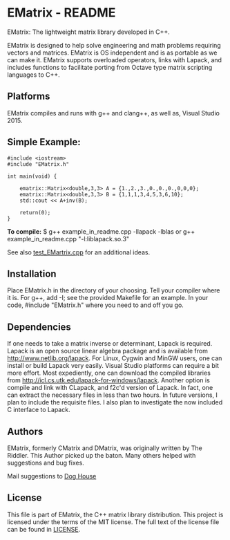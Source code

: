 # EMatrix - README

EMatrix: The lightweight matrix library developed in C++. 

EMatrix is designed to help solve engineering and math problems requiring 
vectors and matrices. EMatrix is OS independent and is as portable as we can 
make it.  EMatrix supports overloaded operators, links with Lapack, and 
includes functions to facilitate porting from Octave type matrix scripting 
languages to C++.

## Platforms
EMatrix compiles and runs with g++ and clang++, as well as, Visual Studio 2015.

## Simple Example:

    #include <iostream>
    #include "EMatrix.h"

    int main(void) {

        ematrix::Matrix<double,3,3> A = {1.,2.,3.,0.,0.,0.,0,0,0};
        ematrix::Matrix<double,3,3> B = {1,1,1,3,4,5,3,6,10};
        std::cout << A+inv(B);

        return(0);
    }

**To compile:** $ g++ example_in_readme.cpp -llapack -lblas or 
g++ example_in_readme.cpp "-l:liblapack.so.3"

See also [test_EMartrix.cpp](test_EMatrix.cpp) for an additional ideas.  

## Installation
Place EMatrix.h in the directory of your choosing.  Tell your 
compiler where it is. For g++, add -I<your directory>; see the provided 
Makefile for an example. In your code, #include "EMatrix.h" where you need to 
and off you go.

## Dependencies
If one needs to take a matrix inverse or determinant, Lapack 
is required.  Lapack is an open source linear algebra package and is available 
from http://www.netlib.org/lapack.  For Linux, Cygwin and MinGW users,  one can 
install or build Lapack very easily.  Visual Studio platforms can require a bit 
more effort.  Most expediently, one can download the compiled libraries from
http://icl.cs.utk.edu/lapack-for-windows/lapack. Another option is compile and 
link with CLapack, and f2c'd version of Lapack.  In fact, one can extract the 
necessary files in less than two hours.  In future versions, I plan to include 
the requisite files.  I also plan to investigate the now included C interface
to Lapack.      

## Authors
EMatrix, formerly CMatrix and DMatrix, was originally written by 
The Riddler.  This Author picked up the baton.  Many others helped with 
suggestions and bug fixes. 

Mail suggestions to [Dog House](mailto:twodogs15@yahoo.com)
 
## License
This file is part of EMatrix, the C++ matrix library distribution.
This project is licensed under the terms of the MIT license. The full text
of the license file can be found in [LICENSE](LICENSE).

